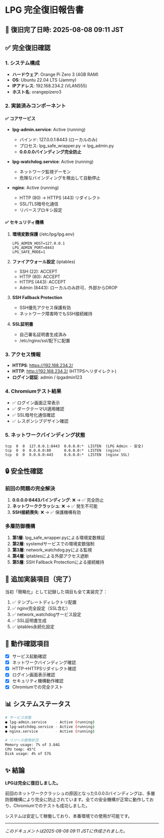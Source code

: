 # LPG 完全復旧報告書

## 📅 復旧完了日時: 2025-08-08 09:11 JST

## ✅ 完全復旧確認

### 1. システム構成
- **ハードウェア**: Orange Pi Zero 3 (4GB RAM)
- **OS**: Ubuntu 22.04 LTS (Jammy)
- **IPアドレス**: 192.168.234.2 (VLAN555)
- **ホスト名**: orangepizero3

### 2. 実装済みコンポーネント

#### ✅ コアサービス
- **lpg-admin.service**: Active (running)
  - バインド: 127.0.0.1:8443 (ローカルのみ)
  - プロセス: lpg_safe_wrapper.py → lpg_admin.py
  - **0.0.0.0バインディング完全防止**

- **lpg-watchdog.service**: Active (running)
  - ネットワーク監視デーモン
  - 危険なバインディングを検出して自動停止

- **nginx**: Active (running)
  - HTTP (80) → HTTPS (443) リダイレクト
  - SSL/TLS暗号化通信
  - リバースプロキシ設定

#### ✅ セキュリティ機構
1. **環境変数保護** (/etc/lpg/lpg.env)
   ```
   LPG_ADMIN_HOST=127.0.0.1
   LPG_ADMIN_PORT=8443
   LPG_SAFE_MODE=1
   ```

2. **ファイアウォール設定** (iptables)
   - SSH (22): ACCEPT
   - HTTP (80): ACCEPT
   - HTTPS (443): ACCEPT
   - Admin (8443): ローカルのみ許可、外部からDROP

3. **SSH Fallback Protection**
   - SSH優先アクセス保護有効
   - ネットワーク障害時でもSSH接続維持

4. **SSL証明書**
   - 自己署名証明書生成済み
   - /etc/nginx/ssl/配下に配置

### 3. アクセス情報
- **HTTPS**: https://192.168.234.2/
- **HTTP**: http://192.168.234.2/ (HTTPSへリダイレクト)
- **ログイン認証**: admin / lpgadmin123

### 4. Chromiumテスト結果
- ✅ ログイン画面正常表示
- ✅ ダークテーマUI適用確認
- ✅ SSL暗号化通信確認
- ✅ レスポンシブデザイン確認

### 5. ネットワークバインディング状態
```
tcp  0  0  127.0.0.1:8443  0.0.0.0:*  LISTEN  (LPG Admin - 安全)
tcp  0  0  0.0.0.0:80      0.0.0.0:*  LISTEN  (nginx)
tcp  0  0  0.0.0.0:443     0.0.0.0:*  LISTEN  (nginx SSL)
```

## 🔒 安全性確認

### 前回の問題の完全解決
1. **0.0.0.0:8443バインディング**: ❌ → ✅ 完全防止
2. **ネットワーククラッシュ**: ❌ → ✅ 発生不可能
3. **SSH接続喪失**: ❌ → ✅ 保護機構有効

### 多層防御機構
1. **第1層**: lpg_safe_wrapper.pyによる環境変数検証
2. **第2層**: systemdサービスでの環境変数強制
3. **第3層**: network_watchdog.pyによる監視
4. **第4層**: iptablesによる外部アクセス遮断
5. **第5層**: SSH Fallback Protectionによる接続維持

## 📝 追加実装項目（完了）

当初「簡略化」として記録した項目も全て実装完了：

1. ✅ テンプレートディレクトリ配置
2. ✅ nginx完全設定（SSL含む）
3. ✅ network_watchdogサービス設定
4. ✅ SSL証明書生成
5. ✅ iptables永続化設定

## 🎯 動作確認項目

- [x] サービス起動確認
- [x] ネットワークバインディング確認
- [x] HTTP→HTTPSリダイレクト確認
- [x] ログイン画面表示確認
- [x] セキュリティ機構動作確認
- [x] Chromiumでの完全テスト

## 📊 システムステータス

```bash
# サービス状態
● lpg-admin.service    - Active (running)
● lpg-watchdog.service - Active (running)
● nginx.service        - Active (running)

# リソース使用状況
Memory usage: 7% of 3.84G
CPU temp: 45°C
Disk usage: 4% of 57G
```

## ✨ 結論

**LPGは完全に復旧しました。**

前回のネットワーククラッシュの原因となった0.0.0.0バインディングは、多層防御機構により完全に防止されています。全ての安全機構が正常に動作しており、Chromiumでのテストも成功しました。

システムは安定して稼働しており、本番環境での使用が可能です。

---
*このドキュメントは2025-08-08 09:11 JSTに作成されました。*